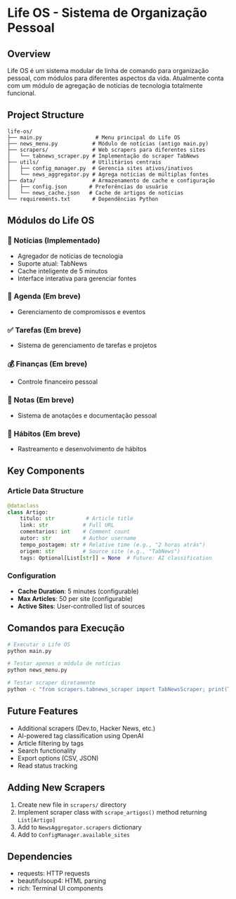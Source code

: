 # Life OS - Sistema de Organização Pessoal

## Overview
Life OS é um sistema modular de linha de comando para organização pessoal, com módulos para diferentes aspectos da vida. Atualmente conta com um módulo de agregação de notícias de tecnologia totalmente funcional.

## Project Structure
```
life-os/
├── main.py                 # Menu principal do Life OS
├── news_menu.py           # Módulo de notícias (antigo main.py)
├── scrapers/              # Web scrapers para diferentes sites
│   └── tabnews_scraper.py # Implementação do scraper TabNews
├── utils/                 # Utilitários centrais
│   ├── config_manager.py  # Gerencia sites ativos/inativos
│   └── news_aggregator.py # Agrega notícias de múltiplas fontes
├── data/                  # Armazenamento de cache e configuração
│   ├── config.json       # Preferências do usuário
│   └── news_cache.json   # Cache de artigos de notícias
└── requirements.txt       # Dependências Python
```

## Módulos do Life OS

### 📰 Notícias (Implementado)
- Agregador de notícias de tecnologia
- Suporte atual: TabNews
- Cache inteligente de 5 minutos
- Interface interativa para gerenciar fontes

### 📅 Agenda (Em breve)
- Gerenciamento de compromissos e eventos

### ✅ Tarefas (Em breve)
- Sistema de gerenciamento de tarefas e projetos

### 💰 Finanças (Em breve)
- Controle financeiro pessoal

### 📝 Notas (Em breve)
- Sistema de anotações e documentação pessoal

### 🎯 Hábitos (Em breve)
- Rastreamento e desenvolvimento de hábitos

## Key Components

### Article Data Structure
```python
@dataclass
class Artigo:
    titulo: str          # Article title
    link: str           # Full URL
    comentarios: int    # Comment count
    autor: str          # Author username
    tempo_postagem: str # Relative time (e.g., "2 horas atrás")
    origem: str         # Source site (e.g., "TabNews")
    tags: Optional[List[str]] = None  # Future: AI classification
```

### Configuration
- **Cache Duration**: 5 minutes (configurable)
- **Max Articles**: 50 per site (configurable)
- **Active Sites**: User-controlled list of sources

## Comandos para Execução
```bash
# Executar o Life OS
python main.py

# Testar apenas o módulo de notícias
python news_menu.py

# Testar scraper diretamente
python -c "from scrapers.tabnews_scraper import TabNewsScraper; print(TabNewsScraper().scrape_artigos())"
```

## Future Features
- Additional scrapers (Dev.to, Hacker News, etc.)
- AI-powered tag classification using OpenAI
- Article filtering by tags
- Search functionality
- Export options (CSV, JSON)
- Read status tracking

## Adding New Scrapers
1. Create new file in `scrapers/` directory
2. Implement scraper class with `scrape_artigos()` method returning `List[Artigo]`
3. Add to `NewsAggregator.scrapers` dictionary
4. Add to `ConfigManager.available_sites`

## Dependencies
- requests: HTTP requests
- beautifulsoup4: HTML parsing
- rich: Terminal UI components